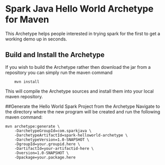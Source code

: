 # Spark Java Hello World Archetype for Maven
This Archetype helps people interested in trying spark for the first to get a working demo up in seconds.

## Build and Install the Archetype
If you wish to build the Archetype rather then download the jar from a repository you can simply run the maven command

        mvn install

This will compile the Archetype sources and install them into your local maven repository.

##Generate the Hello World Spark Project from the Archetype
Navigate to the directory where the new program will be created and run the following maven command:

    mvn archetype:generate \
        -DarchetypeGroupId=com.sparkjava \
        -DarchetypeArtifactId=spark-helloworld-archetype \
        -DarchetypeVersion=1.0-SNAPSHOT \
        -DgroupId=your.groupid.here \
        -DartifactId=your-artifactid-here \
        -Dversion=1.0-SNAPSHOT \
        -Dpackage=your.package.here
